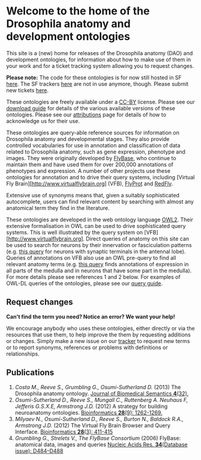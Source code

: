 # Welcome to the home of the Drosophila anatomy and development ontologies

This site is a (new) home for releases of the Drosophila anatomy (DAO) and development ontologies, for information about how to make use of them in your work and for a ticket tracking system allowing you to request changes.

__Please note:__ The code for these ontologies is for now still hosted in SF [here](https://sourceforge.net/p/fbcv/code-0/HEAD/tree/). The SF trackers [here](https://sourceforge.net/p/fbcv/tickets/) are not in use anymore, though. Please submit new tickets [here](https://github.com/mmc46/flybase-controlled-vocabulary/issues).

These ontologies are freely available under a [CC-BY](http://creativecommons.org/licenses/by/3.0/) license. Please see our [download guide](https://github.com/mmc46/drosophila-anatomy-developmental-ontology/wiki/Download-guide) for details of the various available versions of these ontologies. Please see our [attributions](https://github.com/mmc46/drosophila-anatomy-developmental-ontology/wiki/Attribution) page for details of how to acknowledge us for their use.

These ontologies are query-able reference sources for information on Drosophila anatomy and developmental stages.  They also provide controlled vocabularies for use in annotation and classification of data related to Drosophila anatomy, such as gene expression, phenotype and images.  They were originally developed by [FlyBase](http://www.flybase.org), who continue to maintain them and have used them for over 200,000 annotations of phenotypes and expression.  A number of other projects use these ontologies for annotation and to drive their query systems, including [Virtual Fly Brain][http://www.virtualflybrain.org] (VFB), [FlyProt](http://www.flyprot.org/) and [RedFly](http://redfly.ccr.buffalo.edu).

Extensive use of synonyms means that, given a suitably sophisticated autocomplete, users can find relevant content by searching with almost any anatomical term they find in the literature.  

These ontologies are developed in the web ontology language [OWL2](http://www.w3.org/TR/owl2-primer/).  Their extensive formalisation in OWL can be used to drive sophisticated query systems. This is well illustrated by the query system on [VFB][http://www.virtualflybrain.org].  Direct queries of anatomy on this site can be used to search for neurons by their innervation or fasciculation patterns (e.g. [this query](http://www.virtualflybrain.org/do/ont_bean_list.html?action=synaptic&id=FBbt:00007401) for neurons with synaptic terminals in the antennal lobe). Queries of annotations on VFB also use an OWL pre-query to find all relevant anatomy terms (e.g. [this query](http://www.virtualflybrain.org/do/gene_list.html?action=geneex&id=FBbt:00003748) finds annotations of expression in all parts of the medulla and in neurons that have some part in the medulla).  For more details please see references 1 and 2 below. For examples of OWL-DL queries of the ontologies, please see our [query guide](https://github.com/mmc46/drosophila-anatomy-developmental-ontology/wiki/Query-guide).

## Request changes

__Can't find the term you need? Notice an error?  We want your help!__

We encourage anybody who uses these ontologies, either directly or via the resources that use them, to help improve the them by requesting additions or changes. Simply make a new issue on our [tracker](https://github.com/mmc46/drosophila-anatomy-developmental-ontology/issues) to request new terms or to report synonyms, references or problems with definitions or relationships.

## Publications

 1. _Costa M., Reeve S., Grumbling G., Osumi-Sutherland D._ (2013) The Drosophila anatomy ontology. [Journal of Biomedical Semantics __4__(32).](http://dx.doi.org/10.1186/2041-1480-4-32)
 1. _Osumi-Sutherland D., Reeve S., Mungall C., Ruttenberg A. Neuhaus F, Jefferis G.S.X.E, Armstrong J.D._ (2012) A strategy for building neuroanatomy ontologies. [Bioinformatics __28__(9): 1262-1269.](http://dx.doi.org/10.1093/bioinformatics/bts113)
 1. _Milyaev N., Osumi-Sutherland D., Reeve S., Burton N., Baldock R.A., Armstrong J.D._ (2012) The Virtual Fly Brain Browser and Query Interface. [Bioinformatics __28__(3): 411-415](http://dx.doi.org/10.1093/bioinformatics/btr677)
 1. _Grumbling G., Strelets V., The FlyBase Consortium_ (2006) FlyBase: anatomical data, images and queries [Nucleic Acids Res. __34__(Database issue): D484–D488](http://dx.doi.org/10.1093/nar/gkj068)
